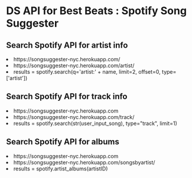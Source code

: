 # DS API for Best Beats : Spotify Song Suggester

## Search Spotify API for artist info

<li>https://songsuggester-nyc.herokuapp.com/
<li>https://songsuggester-nyc.herokuapp.com/artist/<input_artist>

<li>results = spotify.search(q='artist:' + name, limit=2, offset=0, type=['artist'])

## Search Spotify API for track info
<li>https://songsuggester-nyc.herokuapp.com
<li>https://songsuggester-nyc.herokuapp.com/track/<input_song>

<li>results = spotify.search(str(user_input_song), type="track", limit=1)


## Search Spotify API for albums

<li>https://songsuggester-nyc.herokuapp.com
<li>https://songsuggester-nyc.herokuapp.com/songsbyartist/<input_artist>

<li>results = spotify.artist_albums(artistID)